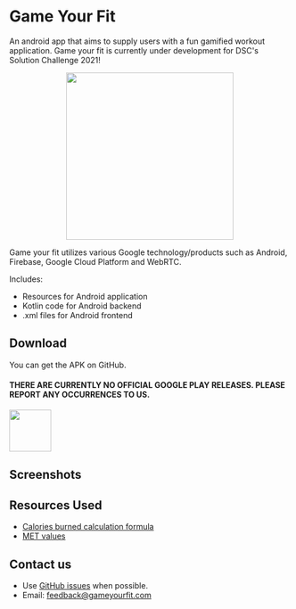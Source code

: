 # Game Your Fit

An android app that aims to supply users with a fun gamified workout application. Game your fit is currently under development for DSC's Solution Challenge 2021!

<p align="center">
  <img width="300" height="300" src="https://github.com/SolusiAnakBangsa/Web-Stack/blob/main/public/logo.png">
</p>

Game your fit utilizes various Google technology/products such as Android, Firebase, Google Cloud Platform and WebRTC.

Includes:
- Resources for Android application
- Kotlin code for Android backend
- .xml files for Android frontend


## Download
You can get the APK on GitHub.
#### THERE ARE CURRENTLY NO OFFICIAL GOOGLE PLAY RELEASES. PLEASE REPORT ANY OCCURRENCES TO US.
<a href="https://github.com/SolusiAnakBangsa/Game-Your-Fit/releases/tag/v0.2-alpha"><img src="https://raw.githubusercontent.com/andOTP/andOTP/master/assets/badges/get-it-on-github.png" height="75"></a>

## Screenshots

## Resources Used
- <a href="https://www.healthline.com/health/what-are-mets#calorie-connection">Calories burned calculation formula</a>
- <a href="https://sites.google.com/site/compendiumofphysicalactivities/">MET values</a>


## Contact us

* Use [GitHub issues](https://github.com/SolusiAnakBangsa/Game-Your-Fit/issues) when possible.
* Email: [feedback@gameyourfit.com](mailto:feedback@gameyourfit.com)

